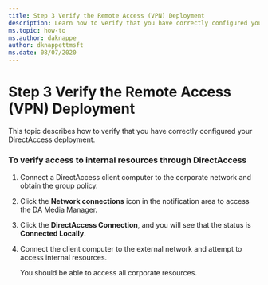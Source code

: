 ```yaml
---
title: Step 3 Verify the Remote Access (VPN) Deployment
description: Learn how to verify that you have correctly configured your DirectAccess deployment.
ms.topic: how-to
ms.author: daknappe
author: dknappettmsft
ms.date: 08/07/2020
---
```

# Step 3 Verify the Remote Access (VPN) Deployment

This topic describes how to verify that you have correctly configured your DirectAccess deployment.

### To verify access to internal resources through DirectAccess

1.  Connect a DirectAccess client computer to the corporate network and obtain the group policy.

2.  Click the **Network connections** icon in the notification area to access the DA Media Manager.

3.  Click the **DirectAccess Connection**, and you will see that the status is **Connected Locally**.

4.  Connect the client computer to the external network and attempt to access internal resources.

    You should be able to access all corporate resources.



